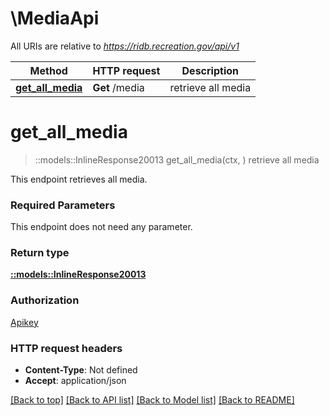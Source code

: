 # \MediaApi

All URIs are relative to *https://ridb.recreation.gov/api/v1*

Method | HTTP request | Description
------------- | ------------- | -------------
[**get_all_media**](MediaApi.md#get_all_media) | **Get** /media | retrieve all media


# **get_all_media**
> ::models::InlineResponse20013 get_all_media(ctx, )
retrieve all media

This endpoint retrieves all media.

### Required Parameters
This endpoint does not need any parameter.

### Return type

[**::models::InlineResponse20013**](inline_response_200_13.md)

### Authorization

[Apikey](../README.md#Apikey)

### HTTP request headers

 - **Content-Type**: Not defined
 - **Accept**: application/json

[[Back to top]](#) [[Back to API list]](../README.md#documentation-for-api-endpoints) [[Back to Model list]](../README.md#documentation-for-models) [[Back to README]](../README.md)

